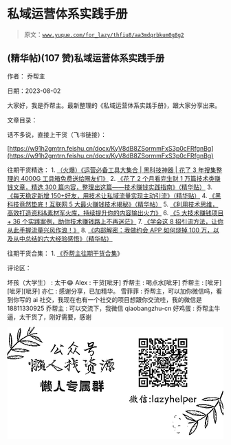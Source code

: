 # 私域运营体系实践手册

> 原文：[`www.yuque.com/for_lazy/thfiu8/aa3mdqrbkum0g8g2`](https://www.yuque.com/for_lazy/thfiu8/aa3mdqrbkum0g8g2)



## (精华帖)(107 赞)私域运营体系实践手册 

作者： 乔帮主 

日期：2023-08-02 

大家好，我是乔帮主。最新整理的《私域运营体系实践手册》，跟大家分享出来。 

文章目录： <ne-quote id="uc8d02e39" data-lake-id="uc8d02e39">

话不多说，直接上干货（飞书链接）： 

[https://w91h2gmtrn.feishu.cn/docx/KyV8dB8ZSormmFxS3p0cFRfgnBg](https://w91h2gmtrn.feishu.cn/docx/KyV8dB8ZSormmFxS3p0cFRfgnBg) 

往期干货精选： <ne-oli index-type="0">1.  [（火爆）《运营必备工具大集合 | 黑科技神器 | 花了 3 年搜集整理的 4000G 工具箱免费送给圈友们》](https://wx.zsxq.com/dweb2/index/topic_detail/181422482248122) <ne-oli index-type="0">2.  [《花了 2 个月看完生财 1 万篇技术类赚钱文章，精选 300 篇内容，整理出这篇——技术赚钱实践指南》（精华贴）](https://t.zsxq.com/0eyIP8XKk) <ne-oli index-type="0">3.  [《每天稳定新增 150+好友，用技术让私域流量实现主动引流》（精华贴）](https://wx.zsxq.com/dweb2/index/topic_detail/584158111451544) <ne-oli index-type="0">4.  [《黑科技竟然垫底！互联网 5 大最火赚钱技术揭秘》（精华帖）](https://wx.zsxq.com/dweb2/index/topic_detail/584141142218154) <ne-oli index-type="0">5.  [《利用技术思维，高效打造资料&素材军火库，持续提升你的内容输出火力》](https://wx.zsxq.com/dweb2/index/topic_detail/181588224554542) <ne-oli index-type="0">6.  [《5 大技术赚钱项目 + 36 个实践案例，助你技术赚钱路上不再迷茫》](https://t.zsxq.com/0dIs5CaYH) <ne-oli index-type="0">7.  [《学会这 8 招引流方法，让你从此手握流量兴风作浪！》](https://t.zsxq.com/0ePkD8050) <ne-oli index-type="0">8.  [《内部解密：我做约会 APP 如何烧掉 100 万，以及从中总结的六大经验感悟》（精华帖）](https://t.zsxq.com/10Xz3xn7Z) 

往期干货合集： <ne-oli index-type="0">1.  [《乔帮主往期干货合集](https://t.zsxq.com/0d6SNCcC3)》 

评论区： 

坏孩（大学生） : 太干😂 Alex : 干货[呲牙] 乔帮主 : 喝点水[呲牙] 乔帮主 : [呲牙][呲牙][呲牙] 亦仁 : 感谢分享，已加精华。 雪菲菲 : 乔帮主，可以加你微信吗，看到你写的 ai 社交，我现在也有一个社交的项目想跟你交流哇，我的微信是 18811330925 乔帮主 : 可以交流下，我微信 qiaobangzhu-cn 好鸡蛋 : 乔帮主牛逼，太干货了，刚好需要，感谢 

![](img/894d30a529e7c37bcd3392323c99941c.png)  </ne-quote>